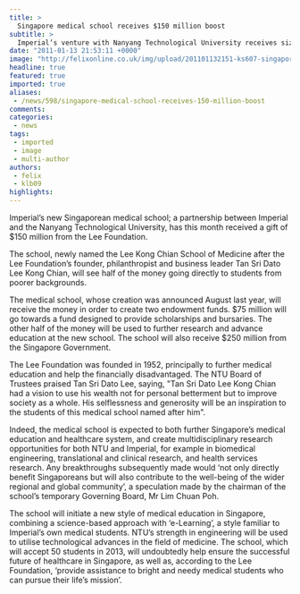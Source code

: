 ```yaml
---
title: >
  Singapore medical school receives $150 million boost
subtitle: >
  Imperial’s venture with Nanyang Technological University receives sizeable gift from the Lee Foundation
date: "2011-01-13 21:53:11 +0000"
image: "http://felixonline.co.uk/img/upload/201101132151-ks607-singapor.jpg"
headline: true
featured: true
imported: true
aliases:
 - /news/598/singapore-medical-school-receives-150-million-boost
comments:
categories:
 - news
tags:
 - imported
 - image
 - multi-author
authors:
 - felix
 - klb09
highlights:
---
```


Imperial’s new Singaporean medical school; a partnership between Imperial and the Nanyang Technological University, has this month received a gift of $150 million from the Lee Foundation.

The school, newly named the Lee Kong Chian School of Medicine after the Lee Foundation’s founder, philanthropist and business leader Tan Sri Dato Lee Kong Chian, will see half of the money going directly to students from poorer backgrounds.

The medical school, whose creation was announced August last year, will receive the money in order to create two endowment funds. $75 million will go towards a fund designed to provide scholarships and bursaries. The other half of the money will be used to further research and advance education at the new school. The school will also receive $250 million from the Singapore Government.

The Lee Foundation was founded in 1952, principally to further medical education and help the financially disadvantaged. The NTU Board of Trustees praised Tan Sri Dato Lee, saying, "Tan Sri Dato Lee Kong Chian had a vision to use his wealth not for personal betterment but to improve society as a whole. His selflessness and generosity will be an inspiration to the students of this medical school named after him".

Indeed, the medical school is expected to both further Singapore’s medical education and healthcare system, and create multidisciplinary research opportunities for both NTU and Imperial, for example in biomedical engineering, translational and clinical research, and health services research. Any breakthroughs subsequently made would ‘not only directly benefit Singaporeans but will also contribute to the well-being of the wider regional and global community’, a speculation made by the chairman of the school’s temporary Governing Board, Mr Lim Chuan Poh.

The school will initiate a new style of medical education in Singapore, combining a science-based approach with ‘e-Learning’, a style familiar to Imperial’s own medical students. NTU’s strength in engineering will be used to utilise technological advances in the field of medicine. The school, which will accept 50 students in 2013, will undoubtedly help ensure the successful future of healthcare in Singapore, as well as, according to the Lee Foundation, ‘provide assistance to bright and needy medical students who can pursue their life’s mission’.
